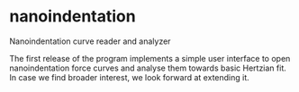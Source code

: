 # nanoindentation
Nanoindentation curve reader and analyzer

The first release of the program implements a simple user interface to open nanoindentation force curves and analyse them towards basic Hertzian fit.
In case we find broader interest, we look forward at extending it.
